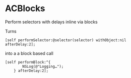 ACBlocks
========

Perform selectors with delays inline via blocks

Turns 

	[self performSelector:@selector(selector) withObject:nil afterDelay:2];
	
into a a block based call

	[self performBlock:^{
            NSLog(@"Logging…");
        } afterDelay:2];